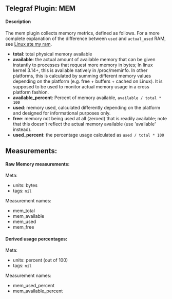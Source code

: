 ## Telegraf Plugin: MEM

#### Description

The mem plugin collects memory metrics, defined as follows. For a more complete
explanation of the difference between `used` and `actual_used` RAM, see
[Linux ate my ram](http://www.linuxatemyram.com/).

- **total**: total physical memory available
- **available**: the actual amount of available memory that can be given instantly
to processes that request more memory in bytes; In linux kernel 3.14+, this
is available natively in /proc/meminfo. In other platforms, this is calculated by
summing different memory values depending on the platform
(e.g. free + buffers + cached on Linux).
It is supposed to be used to monitor actual memory usage in a cross platform fashion.
- **available_percent**: Percent of memory available, `available / total * 100`
- **used**: memory used, calculated differently depending on the platform and
designed for informational purposes only.
- **free**: memory not being used at all (zeroed) that is readily available; note
that this doesn't reflect the actual memory available (use 'available' instead).
- **used_percent**: the percentage usage calculated as `used / total * 100`

## Measurements:
#### Raw Memory measurements:

Meta:
- units: bytes
- tags: `nil`

Measurement names:
- mem_total
- mem_available
- mem_used
- mem_free

#### Derived usage percentages:

Meta:
- units: percent (out of 100)
- tags: `nil`

Measurement names:
- mem_used_percent
- mem_available_percent

